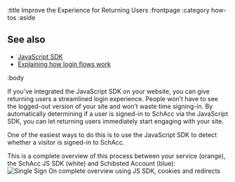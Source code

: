 :title Improve the Experience for Returning Users
:frontpage
:category how-tos
:aside

## See also

- [JavaScript SDK](/sdks/javascript/)
- [Explaining how login flows work](/login-flows/)

:body

If you’ve integrated the JavaScript SDK on your website, you can give returning users a streamlined login experience. 
People won’t have to see the logged-out version of your site and won’t waste time signing-in. By automatically 
determining if a user is signed-in to SchAcc via the JavaScript SDK, you can let returning users immediately start 
engaging with your site.

One of the easiest ways to do this is to use the JavaScript SDK to detect whether a visitor is signed-in to SchAcc. 

This is a complete overview of this process between your service (orange), the SchAcc JS SDK (white) and 
Schibsted Account (blue):
![Single Sign On complete overview using JS SDK, cookies and redirects](/images/sso-usecases.png)
